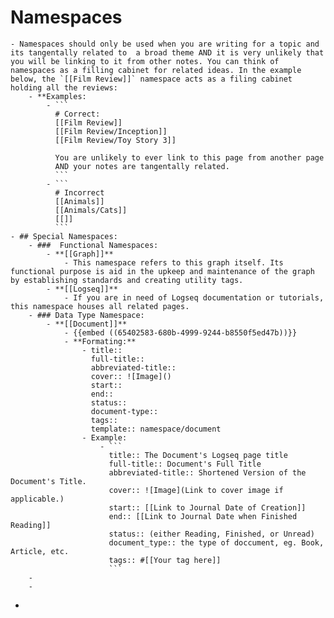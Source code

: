 # Namespaces
	- Namespaces should only be used when you are writing for a topic and its tangentally related to  a broad theme AND it is very unlikely that you will be linking to it from other notes. You can think of namespaces as a filling cabinet for related ideas. In the example below, the `[[Film Review]]` namespace acts as a filing cabinet holding all the reviews:
		- **Examples:
			- ```
			  # Correct:
			  [[Film Review]]
			  [[Film Review/Inception]]
			  [[Film Review/Toy Story 3]]
			  
			  You are unlikely to ever link to this page from another page
			  AND your notes are tangentally related.
			  ```
			- ```
			  # Incorrect
			  [[Animals]]
			  [[Animals/Cats]]
			  [[]]
			  ```
	- ## Special Namespaces:
		- ###  Functional Namespaces:
			- **[[Graph]]**
				- This namespace refers to this graph itself. Its functional purpose is aid in the upkeep and maintenance of the graph by establishing standards and creating utility tags.
			- **[[Logseq]]**
				- If you are in need of Logseq documentation or tutorials, this namespace houses all related pages.
		- ### Data Type Namespace:
			- **[[Document]]**
				- {{embed ((65402583-680b-4999-9244-b8550f5ed47b))}}
				- **Formating:**
					- title::
					  full-title::
					  abbreviated-title::
					  cover:: ![Image]()
					  start::
					  end::
					  status::
					  document-type::
					  tags::
					  template:: namespace/document
					- Example:
						- ```
						  title:: The Document's Logseq page title
						  full-title:: Document's Full Title
						  abbreviated-title:: Shortened Version of the Document's Title.
						  cover:: ![Image](Link to cover image if applicable.)
						  start:: [[Link to Journal Date of Creation]]
						  end:: [[Link to Journal Date when Finished Reading]]
						  status:: (either Reading, Finished, or Unread)
						  document_type:: the type of doccument, eg. Book, Article, etc.
						  tags:: #[[Your tag here]]
						  ```
		-
		-
-